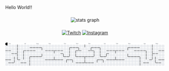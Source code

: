 <p align="left">Hello World!!</p>

###

<div align="center">
  <img src="https://github-readme-stats.vercel.app/api?username=BluefZzz&hide_title=false&hide_rank=false&show_icons=true&include_all_commits=true&count_private=true&disable_animations=false&theme=midnight-purple&locale=en&hide_border=false&order=1" height="150" alt="stats graph"  />

###

<div align="center">

[![Twitch](https://img.shields.io/badge/Twitch-%239146FF.svg?logo=Twitch&logoColor=white)](https://twitch.tv/bluefzzz) [![Instagram](https://img.shields.io/badge/Instagram-%23E4405F.svg?logo=Instagram&logoColor=white)](https://www.instagram.com/bluefzzz/) 

###

<picture>
  <source media="(prefers-color-scheme: dark)" srcset="https://raw.githubusercontent.com/BluefZzz/BluefZzz/output/pacman-contribution-graph-dark.svg">
  <source media="(prefers-color-scheme: light)" srcset="https://raw.githubusercontent.com/BluefZzz/BluefZzz/output/pacman-contribution-graph.svg">
  <img alt="pacman contribution graph" src="https://raw.githubusercontent.com/BluefZzz/BluefZzz/output/pacman-contribution-graph.svg">
</picture>

###
